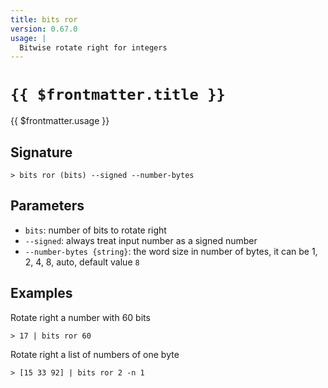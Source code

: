 ```yaml
---
title: bits ror
version: 0.67.0
usage: |
  Bitwise rotate right for integers
---
```


# <code>{{ $frontmatter.title }}</code>

<div style='white-space: pre-wrap;'>{{ $frontmatter.usage }}</div>

## Signature

```> bits ror (bits) --signed --number-bytes```

## Parameters

 -  `bits`: number of bits to rotate right
 -  `--signed`: always treat input number as a signed number
 -  `--number-bytes {string}`: the word size in number of bytes, it can be 1, 2, 4, 8, auto, default value `8`

## Examples

Rotate right a number with 60 bits
```shell
> 17 | bits ror 60
```

Rotate right a list of numbers of one byte
```shell
> [15 33 92] | bits ror 2 -n 1
```
